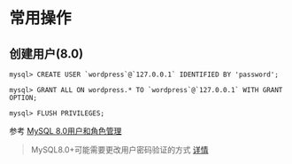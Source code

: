 # 常用操作

## 创建用户(8.0)

```
mysql> CREATE USER `wordpress`@`127.0.0.1` IDENTIFIED BY 'password';

mysql> GRANT ALL ON wordpress.* TO `wordpress`@`127.0.0.1` WITH GRANT OPTION;

mysql> FLUSH PRIVILEGES;
```

参考 [MySQL 8.0用户和角色管理](https://www.cnblogs.com/ryanzheng/p/9339657.html)

> MySQL8.0+可能需要更改用户密码验证的方式 [详情]()

